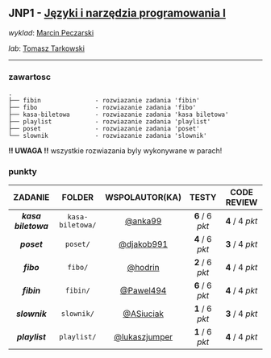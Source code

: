 ## JNP1 - [Języki i narzędzia programowania I](https://usosweb.uw.edu.pl/kontroler.php?_action=katalog2/przedmioty/pokazPrzedmiot&prz_kod=1000-223bJNP1)

_wyklad_: [Marcin Peczarski](https://usosweb.uw.edu.pl/kontroler.php?_action=katalog2/osoby/pokazOsobe&os_id=874)

_lab_: [Tomasz Tarkowski](https://usosweb.uw.edu.pl/kontroler.php?_action=katalog2/osoby/pokazOsobe&os_id=95841)

---

### zawartosc

```
.
├── fibin               - rozwiazanie zadania 'fibin'
├── fibo                - rozwiazanie zadania 'fibo'
├── kasa-biletowa       - rozwiazanie zadania 'kasa biletowa'
├── playlist            - rozwiazanie zadania 'playlist'
├── poset               - rozwiazanie zadania 'poset'
└── slownik             - rozwiazanie zadania 'slownik'
```

**!! UWAGA !!** wszystkie rozwiazania byly wykonywane w parach!

### punkty

| ZADANIE                 | FOLDER       | WSPOLAUTOR(KA)                                   | TESTY           | CODE REVIEW     |
| :-----------------: | :--------------: | :----------------------------------------------: | :-------------: | :-------------: |
| **_kasa biletowa_** | `kasa-biletowa/` | [@anka99](https://github.com/anka99)             | **6** / 6 _pkt_ | **4** / 4 _pkt_ |
| **_poset_**         | `poset/`         | [@djakob991](https://github.com/djakob991)       | **4** / 6 _pkt_ | **3** / 4 _pkt_ |
| **_fibo_**          | `fibo/`          | [@hodrin](https://github.com/hodrin)             | **2** / 6 _pkt_ | **4** / 4 _pkt_ |
| **_fibin_**         | `fibin/`         | [@Pawel494](https://github.com/Pawel494)         | **6** / 6 _pkt_ | **4** / 4 _pkt_ |
| **_slownik_**       | `slownik/`       | [@ASiuciak](https://github.com/ASiuciak)         | **1** / 6 _pkt_ | **3** / 4 _pkt_ |
| **_playlist_**      | `playlist/`      | [@lukaszjumper](https://github.com/lukaszjumper) | **1** / 6 _pkt_ | **4** / 4 _pkt_ |
